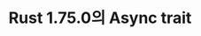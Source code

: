 ---
title: Rust 1.75.0의 Async trait
description: 작년 말 릴리즈된 Rust 1.75.0에서 trait에 async fn을 지원하기 시작했습니다. 하지만 공개 trait에서는 이를 사용하는 걸 권장하지 않는데요. Rust의 async 문법 작동 방식을 간단히 알아보고, 왜 공개 trait에서 async 키워드 사용이 권장되지 않는지 알아봅시다.
category: rust
pubDate: 2024-06-24T13:05:00+09:00
hidden: true
topics:
  - Rust
  - async
  - async-trait
---